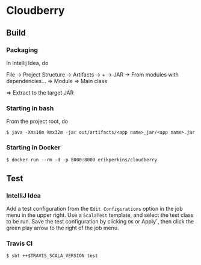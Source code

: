 # Cloudberry
## Build

### Packaging
In Intellij Idea, do

File -> Project Structure -> Artifacts -> + -> JAR -> From modules with dependencies...
=> Module <app name>
=> Main class <main class>
=> Extract to the target JAR

### Starting in bash
From the project root, do
```
$ java -Xms16m Xmx32m -jar out/artifacts/<app name>_jar/<app name>.jar
```

### Starting in Docker
```
$ docker run --rm -d -p 8000:8000 erikperkins/cloudberry
```

## Test
### IntelliJ Idea
Add a test configuration from the `Edit Configurations` option in the job menu
in the upper right. Use a `ScalaTest` template, and select the test class to be
run. Save the test configuration by clicking `OK` or Apply`, then click the
green play arrow to the right of the job menu.

### Travis CI
```
$ sbt ++$TRAVIS_SCALA_VERSION test
```
